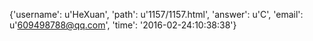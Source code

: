 {'username': u'HeXuan', 'path': u'1157/1157.html', 'answer': u'C', 'email': u'609498788@qq.com', 'time': '2016-02-24:10:38:38'}